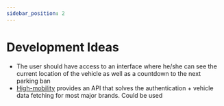 ```yaml
---
sidebar_position: 2
---
```


# Development Ideas

- The user should have access to an interface where he/she can see the current location of the vehicle as well as a countdown to the next parking ban
- [High-mobility](https://www.high-mobility.com/) provides an API that solves the authentication + vehicle data fetching for most major brands. Could be used
